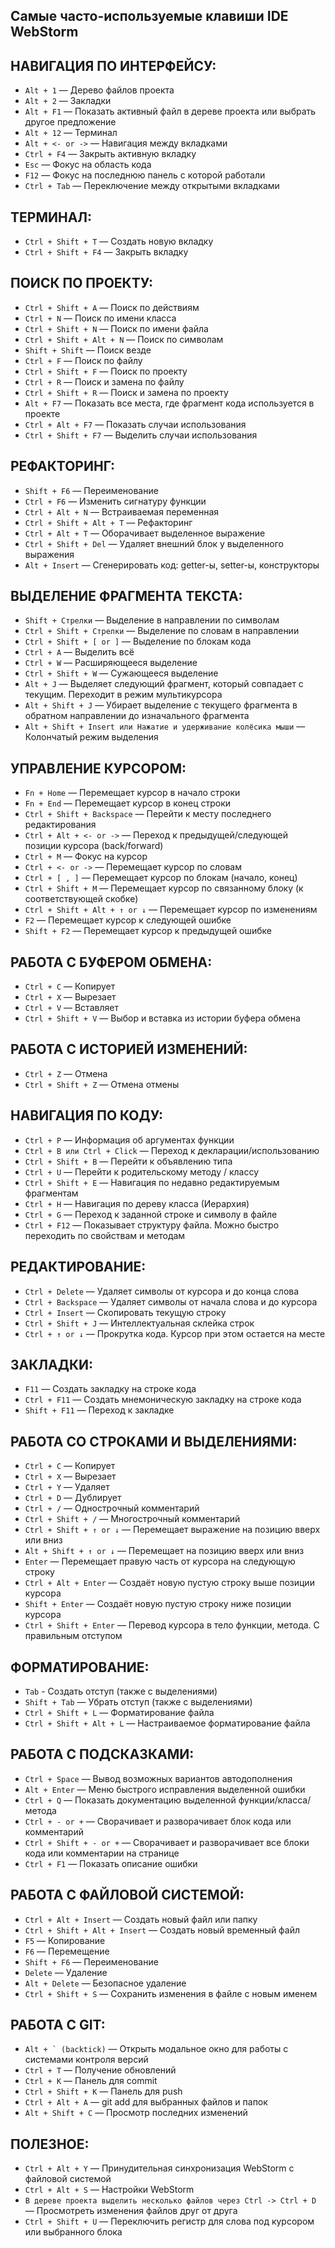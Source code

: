 ## Самые часто-используемые клавиши IDE WebStorm

## НАВИГАЦИЯ ПО ИНТЕРФЕЙСУ:
  * `Alt + 1` — Дерево файлов проекта
  * `Alt + 2` — Закладки
  * `Alt + F1` — Показать активный файл в дереве проекта или выбрать другое предложение
  * `Alt + 12` — Терминал
  * `Alt + <- or ->` — Навигация между вкладками
  * `Ctrl + F4` — Закрыть активную вкладку
  * `Esc` — Фокус на область кода
  * `F12` — Фокус на последнюю панель с которой работали
  * `Ctrl + Tab` — Переключение между открытыми вкладками

## ТЕРМИНАЛ:
  * `Ctrl + Shift + T` — Создать новую вкладку
  * `Ctrl + Shift + F4` — Закрыть вкладку

## ПОИСК ПО ПРОЕКТУ:
  * `Ctrl + Shift + A` — Поиск по действиям
  * `Ctrl + N` — Поиск по имени класса
  * `Ctrl + Shift + N` — Поиск по имени файла
  * `Ctrl + Shift + Alt + N` — Поиск по символам
  * `Shift + Shift` — Поиск везде
  * `Ctrl + F` — Поиск по файлу
  * `Ctrl + Shift + F` — Поиск по проекту
  * `Ctrl + R` — Поиск и замена по файлу
  * `Ctrl + Shift + R` — Поиск и замена по проекту
  * `Alt + F7` — Показать все места, где фрагмент кода используется в проекте
  * `Ctrl + Alt + F7` — Показать случаи использования
  * `Ctrl + Shift + F7` — Выделить случаи использования

## РЕФАКТОРИНГ:
  * `Shift + F6` — Переименование
  * `Ctrl + F6` — Изменить сигнатуру функции
  * `Ctrl + Alt + N` — Встраиваемая переменная
  * `Ctrl + Shift + Alt + T` — Рефакторинг
  * `Ctrl + Alt + T` — Оборачивает выделенное выражение
  * `Ctrl + Shift + Del` — Удаляет внешний блок у выделенного выражения
  * `Alt + Insert` — Сгенерировать код: getter-ы, setter-ы, конструкторы

## ВЫДЕЛЕНИЕ ФРАГМЕНТА ТЕКСТА:
  * `Shift + Стрелки` — Выделение в направлении по символам
  * `Ctrl + Shift + Стрелки` — Выделение по словам в направлении
  * `Ctrl + Shift + [ or ]` — Выделение по блокам кода
  * `Ctrl + A` — Выделить всё
  * `Ctrl + W` — Расширяющееся выделение
  * `Ctrl + Shift + W` — Сужающееся выделение
  * `Alt + J` — Выделяет следующий фрагмент, который совпадает с текущим. Переходит в режим мультикурсора
  * `Alt + Shift + J` — Убирает выделение с текущего фрагмента в обратном направлении до изначального фрагмента
  * `Alt + Shift + Insert или Нажатие и удерживание колёсика мыши` — Колончатый режим выделения

## УПРАВЛЕНИЕ КУРСОРОМ:
  * `Fn + Home` — Перемещает курсор в начало строки
  * `Fn + End` — Перемещает курсор в конец строки
  * `Ctrl + Shift + Backspace` — Перейти к месту последнего редактирования
  * `Ctrl + Alt + <- or ->` — Переход к предыдущей/следующей позиции курсора (back/forward)
  * `Ctrl + M` — Фокус на курсор
  * `Ctrl + <- or ->` — Перемещает курсор по словам
  * `Ctrl + [ , ]` — Перемещает курсор по блокам (начало, конец)
  * `Ctrl + Shift + M` — Перемещает курсор по связанному блоку (к соответствующей скобке)
  * `Ctrl + Shift + Alt + ↑ or ↓` — Перемещает курсор по изменениям
  * `F2` — Перемещает курсор к следующей ошибке
  * `Shift + F2` — Перемещает курсор к предыдущей ошибке

## РАБОТА С БУФЕРОМ ОБМЕНА:
  * `Ctrl + C` — Копирует
  * `Ctrl + X` — Вырезает
  * `Ctrl + V` — Вставляет
  * `Ctrl + Shift + V` — Выбор и вставка из истории буфера обмена

## РАБОТА С ИСТОРИЕЙ ИЗМЕНЕНИЙ:
  * `Ctrl + Z` — Отмена
  * `Ctrl + Shift + Z` — Отмена отмены

## НАВИГАЦИЯ ПО КОДУ:
  * `Ctrl + P` — Информация об аргументах функции
  * `Ctrl + B или Ctrl + Click` — Переход к декларации/использованию
  * `Ctrl + Shift + B` — Перейти к объявлению типа
  * `Ctrl + U` — Перейти к родительскому методу / классу
  * `Ctrl + Shift + E` — Навигация по недавно редактируемым фрагментам
  * `Ctrl + H` — Навигация по дереву класса (Иерархия)
  * `Ctrl + G` — Переход к заданной строке и символу в файле
  * `Ctrl + F12` — Показывает структуру файла. Можно быстро переходить по свойствам и методам

## РЕДАКТИРОВАНИЕ:
  * `Ctrl + Delete` — Удаляет символы от курсора и до конца слова
  * `Ctrl + Backspace` — Удаляет символы от начала слова и до курсора
  * `Ctrl + Insert` — Скопировать текущую строку
  * `Ctrl + Shift + J` — Интеллектуальная склейка строк
  * `Ctrl + ↑ or ↓` — Прокрутка кода. Курсор при этом остается на месте

## ЗАКЛАДКИ:
  * `F11` — Создать закладку на строке кода
  * `Ctrl + F11` — Создать мнемоническую закладку на строке кода
  * `Shift + F11` — Переход к закладке

## РАБОТА СО СТРОКАМИ И ВЫДЕЛЕНИЯМИ:
  * `Ctrl + C` — Копирует
  * `Ctrl + X` — Вырезает
  * `Ctrl + Y` — Удаляет
  * `Ctrl + D` — Дублирует
  * `Ctrl + /` — Однострочный комментарий
  * `Ctrl + Shift + /` — Многострочный комментарий
  * `Ctrl + Shift + ↑ or ↓` — Перемещает выражение на позицию вверх или вниз
  * `Alt + Shift + ↑ or ↓` — Перемещает на позицию вверх или вниз
  * `Enter` — Перемещает правую часть от курсора на следующую строку
  * `Ctrl + Alt + Enter` — Создаёт новую пустую строку выше позиции курсора
  * `Shift + Enter` — Создаёт новую пустую строку ниже позиции курсора
  * `Ctrl + Shift + Enter` — Перевод курсора в тело функции, метода. С правильным отступом

## ФОРМАТИРОВАНИЕ:
  * `Tab` - Создать отступ (также с выделениями)
  * `Shift + Tab` — Убрать отступ (также с выделениями)
  * `Ctrl + Shift + L` — Форматирование файла
  * `Ctrl + Shift + Alt + L` — Настраиваемое форматирование файла

## РАБОТА С ПОДСКАЗКАМИ:
  * `Ctrl + Space` — Вывод возможных вариантов автодополнения
  * `Alt + Enter` — Меню быстрого исправления выделенной ошибки
  * `Ctrl + Q` — Показать документацию выделенной функции/класса/метода
  * `Ctrl + - or +` — Сворачивает и разворачивает блок кода или комментарий
  * `Ctrl + Shift + - or +` — Сворачивает и разворачивает все блоки кода или комментарии на странице
  * `Ctrl + F1` — Показать описание ошибки

## РАБОТА С ФАЙЛОВОЙ СИСТЕМОЙ:
  * `Ctrl + Alt + Insert` — Создать новый файл или папку
  * `Ctrl + Shift + Alt + Insert` — Создать новый временный файл
  * `F5` — Копирование
  * `F6` — Перемещение
  * `Shift + F6` — Переименование
  * `Delete` — Удаление
  * `Alt + Delete` — Безопасное удаление
  * `Ctrl + Shift + S` — Сохранить изменения в файле с новым именем

## РАБОТА С GIT:
  * ``Alt + ` (backtick)`` — Открыть модальное окно для работы с системами контроля версий
  * `Ctrl + T` — Получение обновлений
  * `Ctrl + K` — Панель для commit
  * `Ctrl + Shift + K` — Панель для push
  * `Ctrl + Alt + A` — git add для выбранных файлов и папок
  * `Alt + Shift + C` — Просмотр последних изменений

## ПОЛЕЗНОЕ:
  * `Ctrl + Alt + Y` — Принудительная синхронизация WebStorm с файловой системой
  * `Ctrl + Alt + S` — Настройки WebStorm
  * `В дереве проекта выделить несколько файлов через Ctrl -> Ctrl + D` — Просмотреть изменения файлов друг от друга
  * `Ctrl + Shift + U` — Переключить регистр для слова под курсором или выбранного блока
